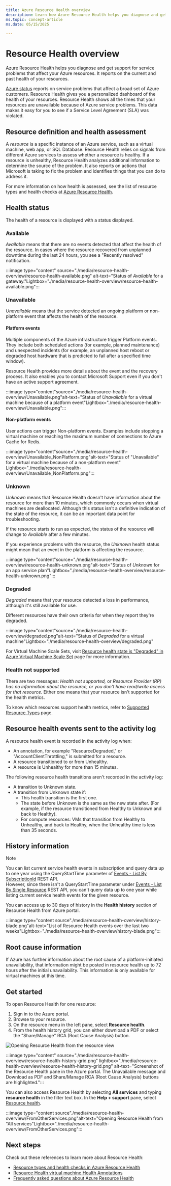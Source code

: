 ```yaml
---
title: Azure Resource Health overview
description: Learn how Azure Resource Health helps you diagnose and get support for service problems that affect your Azure resources.
ms.topic: concept-article
ms.date: 05/15/2025

---
```

# Resource Health overview
 
Azure Resource Health helps you diagnose and get support for service problems that affect your Azure resources. It reports on the current and past health of your resources.

[Azure status](https://azure.status.microsoft) reports on service problems that affect a broad set of Azure customers. Resource Health gives you a personalized dashboard of the health of your resources. Resource Health shows all the times that your resources are unavailable because of Azure service problems. This data makes it easy for you to see if a Service Level Agreement (SLA) was violated.

## Resource definition and health assessment

A *resource* is a specific instance of an Azure service, such as a virtual machine, web app, or SQL Database. Resource Health relies on signals from different Azure services to assess whether a resource is healthy. If a resource is unhealthy, Resource Health analyzes additional information to determine the source of the problem. It also reports on actions that Microsoft is taking to fix the problem and identifies things that you can do to address it.

For more information on how health is assessed, see the list of resource types and health checks at [Azure Resource Health](resource-health-checks-resource-types.md).

## Health status

The health of a resource is displayed with a status displayed.

### Available

*Available* means that there are no events detected that affect the health of the resource. In cases where the resource recovered from unplanned downtime during the last 24 hours, you see a "Recently resolved" notification.

:::image type="content" source="./media/resource-health-overview/resource-health-available.png" alt-text="Status of *Available* for a gateway."Lightbox="./media/resource-health-overview/resource-health-available.png":::

### Unavailable

*Unavailable* means that the service detected an ongoing platform or non-platform event that affects the health of the resource.

#### Platform events

Multiple components of the Azure infrastructure trigger Platform events. They include both scheduled actions (for example, planned maintenance) and unexpected incidents (for example, an unplanned host reboot or degraded host hardware that is predicted to fail after a specified time window).

Resource Health provides more details about the event and the recovery process. It also enables you to contact Microsoft Support even if you don't have an active support agreement.

:::image type="content"source="./media/resource-health-overview/Unavailable.png"alt-text="Status of *Unavailable* for a virtual machine because of a platform event"Lightbox="./media/resource-health-overview/Unavailable.png":::

#### Non-platform events

User actions can trigger Non-platform events. Examples include stopping a virtual machine or reaching the maximum number of connections to Azure Cache for Redis.

:::image type="content"source="./media/resource-health-overview/Unavailable_NonPlatform.png"alt-text="Status of "Unavailable" for a virtual machine because of a non-platform event" Lightbox="./media/resource-health-overview/Unavailable_NonPlatform.png":::

### Unknown

*Unknown* means that Resource Health doesn't have information about the resource for more than 10 minutes, which commonly occurs when virtual machines are deallocated. Although this status isn't a definitive indication of the state of the resource, it can be an important data point for troubleshooting.

If the resource starts to run as expected, the status of the resource will change to *Available* after a few minutes.

If you experience problems with the resource, the *Unknown* health status might mean that an event in the platform is affecting the resource.

:::image type="content"source="./media/resource-health-overview/resource-health-unknown.png"alt-text="Status of *Unknown* for an app service plan"Lightbox="./media/resource-health-overview/resource-health-unknown.png":::

### Degraded

*Degraded* means that your resource detected a loss in performance, although it's still available for use.

Different resources have their own criteria for when they report they're degraded.

:::image type="content"source="./media/resource-health-overview/degraded.png"alt-text="Status of *Degraded* for a virtual machine"Lightbox="./media/resource-health-overview/degraded.png"

For Virtual Machine Scale Sets, visit [Resource health state is "Degraded" in Azure Virtual Machine Scale Set](/troubleshoot/azure/virtual-machine-scale-sets/resource-health-degraded-state) page for more information.

### Health not supported

There are two messages: *Health not supported,* or *Resource Provider (RP) has no information about the resource, or you don't have read/write access for that resource.* Either one means that your resource isn't supported for the health metrics.

To know which resources support health metrics, refer to [Supported Resource Types](resource-health-checks-resource-types.md) page.

## Resource health events sent to the activity log

A resource health event is recorded in the activity log when:
- An annotation, for example "ResourceDegraded," or "AccountClientThrottling," is submitted for a resource.
- A resource transitioned to or from Unhealthy.
- A resource is Unhealthy for more than 15 minutes.

The following resource health transitions aren't recorded in the activity log:
- A transition to Unknown state.
- A transition from Unknown state if:
    - This health transition is the first one.
    - The state before Unknown is the same as the new state after. (For example, if the resource transitioned from Healthy to Unknown and back to Healthy).
    - For compute resources: VMs that transition from Healthy to Unhealthy, and back to Healthy, when the Unhealthy time is less than 35 seconds.

## History information

> [!NOTE]
> You can list current service health events in subscription and query data up to one year using the QueryStartTime parameter of [Events - List By SubscriptionId](/rest/api/resourcehealth/2022-05-01/events/list-by-subscription-id) REST API.<br>
> However, since there isn't a QueryStartTime parameter under [Events - List By Single Resource](/rest/api/resourcehealth/2022-05-01/events/list-by-single-resource) REST API, you can't query data up to one year while listing current service health events for the given resource.
 
You can access up to 30 days of history in the **Health history** section of Resource Health from Azure portal.

:::image type="content source"./media/resource-health-overview/history-blade.png"alt-text="List of Resource Health events over the last two weeks"Lightbox="./media/resource-health-overview/history-blade.png":::

## Root cause information

If Azure has further information about the root cause of a platform-initiated unavailability, that information might be posted in resource health up to 72 hours after the initial unavailability. This information is only available for virtual machines at this time. 

## Get started

To open Resource Health for one resource:

1. Sign in to the Azure portal.
2. Browse to your resource.
3. On the resource menu in the left pane, select **Resource health**.
4. From the health history grid, you can either download a PDF or select the "Share/Manage" RCA (Root Cause Analysis) button.

![Opening Resource Health from the resource view](./media/resource-health-overview/from-resource-blade.png)

:::image type="content" source="./media/resource-health-overview/resource-health-history-grid.png" lightbox="./media/resource-health-overview/resource-health-history-grid.png" alt-text="Screenshot of the Resource Health pane in the Azure portal. The Unavailable message and Download as PDF and Share/Manage RCA (Root Cause Analysis) buttons are highlighted.":::

You can also access Resource Health by selecting **All services** and typing **resource health** in the filter text box. In the **Help + support** pane, select [Resource health](https://portal.azure.com/#blade/Microsoft_Azure_Monitoring/AzureMonitoringBrowseBlade/resourceHealth).

:::image type="content source"./media/resource-health-overview/FromOtherServices.png"alt-text="Opening Resource Health from "All services"Lightbox="./media/resource-health-overview/FromOtherServices.png":::

## Next steps

Check out these references to learn more about Resource Health:
-  [Resource types and health checks in Azure Resource Health](resource-health-checks-resource-types.md)
-  [Resource Health virtual machine Health Annotations](resource-health-vm-annotation.md)
-  [Frequently asked questions about Azure Resource Health](resource-health-faq.yml)
